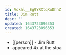 ```yaml
---
id: Vokhl__Eg9YRXtqXuDhhZ
title: Jim Rutt
desc: ''
updated: 1643723096353
created: 1643723096353
---
```



- [[person]] - Jim Rutt
- appeared 4x at the stoa
